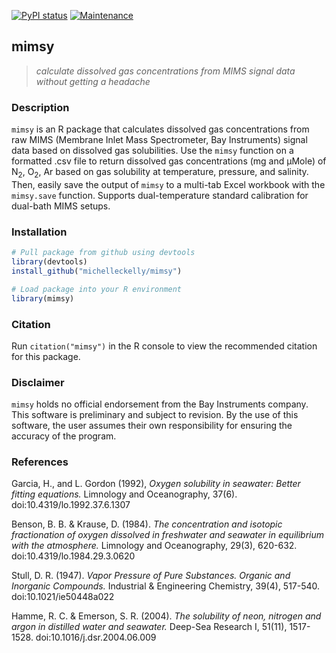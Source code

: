 [![PyPI status](https://img.shields.io/pypi/status/ansicolortags.svg)](https://GitHub.com/michelleckelly/mimsy/)
[![Maintenance](https://img.shields.io/badge/Maintained%3F-yes-green.svg)](https://GitHub.com/michelleckelly/mimsy/graphs/commit-activity)

## mimsy
>_calculate dissolved gas concentrations from MIMS signal data without getting a headache_

### Description  
`mimsy` is an R package that calculates dissolved gas concentrations from raw MIMS (Membrane Inlet Mass Spectrometer, Bay Instruments) signal data based on dissolved gas solubilities. Use the `mimsy` function on a formatted .csv file to return dissolved gas concentrations (mg and μMole) of N<sub>2</sub>, O<sub>2</sub>, Ar based on gas solubility at temperature, pressure, and salinity. Then, easily save the output of `mimsy` to a multi-tab Excel workbook with the `mimsy.save` function. Supports dual-temperature standard calibration for dual-bath MIMS setups.

### Installation  

```R
# Pull package from github using devtools
library(devtools)
install_github("michelleckelly/mimsy")

# Load package into your R environment
library(mimsy)
```

### Citation
Run `citation("mimsy")` in the R console to view the recommended citation for this package.

### Disclaimer
`mimsy` holds no official endorsement from the Bay Instruments company. This software is preliminary and subject to revision. By the use of this software, the user assumes their own responsibility for ensuring the accuracy of the program. 

### References
Garcia, H., and L. Gordon (1992), _Oxygen solubility in seawater: Better fitting
equations._ Limnology and Oceanography, 37(6). doi:10.4319/lo.1992.37.6.1307

Benson, B. B. & Krause, D. (1984). _The concentration and isotopic
fractionation of oxygen dissolved in freshwater and seawater in equilibrium
with the atmosphere._ Limnology and Oceanography, 29(3), 620-632.
doi:10.4319/lo.1984.29.3.0620

Stull, D. R. (1947). _Vapor Pressure of Pure Substances. Organic and
Inorganic Compounds._ Industrial & Engineering Chemistry, 39(4), 517-540.
doi:10.1021/ie50448a022

Hamme, R. C. & Emerson, S. R. (2004). _The solubility of neon, nitrogen and argon
in distilled water and seawater._ Deep-Sea Research I, 51(11), 1517-1528. 
doi:10.1016/j.dsr.2004.06.009

